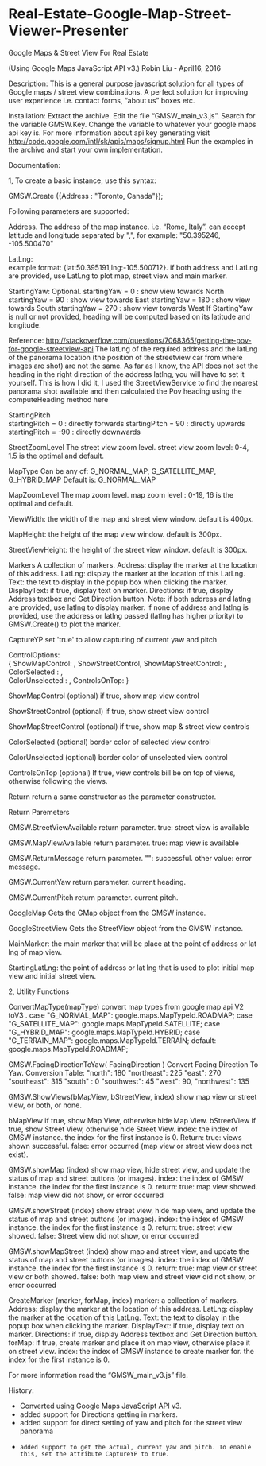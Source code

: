 # Real-Estate-Google-Map-Street-Viewer-Presenter
Google Maps & Street View For Real Estate

(Using Google Maps JavaScript API v3.)
Robin Liu - April16, 2016

Description:
This is a general purpose javascript solution for all types of Google maps / street view combinations. A perfect solution for improving user experience i.e. contact forms, “about us” boxes etc.

Installation:
Extract the archive. Edit the file “GMSW_main_v3.js”. Search for the variable GMSW.Key. Change the variable to whatever your google maps api key is. For more information about api key generating visit http://code.google.com/intl/sk/apis/maps/signup.html
Run the examples in the archive and start your own implementation.

Documentation:


1,  To create a basic instance, use this syntax:

GMSW.Create ({Address : "Toronto, Canada"});

Following parameters are supported:

Address.
The address of the map instance. i.e. “Rome, Italy”.  can accept latitude and longitude separated by ",",  for example:  "50.395246, -105.500470"

LatLng:   
example format:  {lat:50.395191,lng:-105.500712}.  if both address and LatLng are provided, use LatLng to plot map, street view and main marker.

StartingYaw:  Optional.
startingYaw = 0 : show view towards North
startingYaw = 90 : show view towards East
startingYaw = 180 : show view towards South
startingYaw = 270 : show view towards West
If StartingYaw is null or not provided, heading will be computed  based on its latitude and longitude.

Reference:
http://stackoverflow.com/questions/7068365/getting-the-pov-for-google-streetview-api
The latLng of the required address and the latLng of the panorama location (the position of the streetview car from where images are shot) are not the same. As far as I know, the API does not set the heading in the right direction of the address latlng, you will have to set it yourself. This is how I did it, I used the StreetViewService to find the nearest panorama shot available and then calculated the Pov heading using the computeHeading method here


StartingPitch  
startingPitch = 0 :  directly forwards
startingPitch = 90 : directly upwards
startingPitch = -90 :  directly downwards

StreetZoomLevel 
The street view zoom level. street view zoom level: 0-4, 1.5 is the optimal and default.

MapType
Can be any of: G_NORMAL_MAP, G_SATELLITE_MAP, G_HYBRID_MAP
Default is: G_NORMAL_MAP

MapZoomLevel 
The map zoom level.  map zoom level : 0-19, 16 is the optimal and default.
        
ViewWidth:
the width of the map and street view window. default is 400px.

MapHeight:
the height of the map view window. default is 300px.

StreetViewHeight:
the height of the street view window. default is 300px.

Markers
A collection of markers. 
	Address: display the marker at the location of this  address. 
	LatLng:  display the marker at the location of this  LatLng. 
	Text:  the text to display in the popup box when clicking the marker.
	DisplayText:  if true, display text on marker.
	Directions: if true, display Address textbox and Get Direction button.
Note: if both address and latlng are provided, use latlng to display marker.  if none of address and latlng is provided, use the address or latlng passed (latlng has higher priority) to GMSW.Create() to plot the marker.


CaptureYP 
set 'true' to allow capturing of current yaw and pitch


ControlOptions: 	
	{
		ShowMapControl: ,
		ShowStreetControl,										ShowMapStreetControl: , 
 		ColorSelected : ,  
		ColorUnselected : ,
		ControlsOnTop: 
	}

										
ShowMapControl    (optional)
 if true, show map view control	

ShowStreetControl   (optional)
if true, show street view control

ShowMapStreetControl   (optional)
if true, show map & street view controls

ColorSelected   (optional)
border color of selected view control 

ColorUnselected    (optional)
border color of unselected view control 

ControlsOnTop  (optional)
If true, view controls bill be on top of views, otherwise following the views. 

Return
return a same constructor as the parameter constructor.


Return Paremeters 

GMSW.StreetViewAvailable
return parameter.  true: street view is available

GMSW.MapViewAvailable
return parameter.  true: map view is available

GMSW.ReturnMessage
return parameter.  "": successful. other value: error message.

GMSW.CurrentYaw
return parameter.  current heading.

GMSW.CurrentPitch
return parameter.  current pitch.

GoogleMap
Gets the GMap object from the GMSW instance.
	
GoogleStreetView
Gets the StreetView object from the GMSW instance.

MainMarker:
the main marker that will be place at the point of address or lat lng of map view.

StartingLatLng: 
the point of address or lat lng that is used to plot initial map view and initial  street view.


2,  Utility Functions

ConvertMapType(mapType)
convert map types from google map api V2 toV3 .
	case  "G_NORMAL_MAP": google.maps.MapTypeId.ROADMAP;
	case  "G_SATELLITE_MAP": google.maps.MapTypeId.SATELLITE;
	case  "G_HYBRID_MAP": google.maps.MapTypeId.HYBRID;
	case  "G_TERRAIN_MAP": google.maps.MapTypeId.TERRAIN;
	default:  google.maps.MapTypeId.ROADMAP;

GMSW.FacingDirectionToYaw( FacingDirection )
Convert Facing Direction To Yaw. Conversion Table:
"north": 180
"northeast": 225
"east": 270
"southeast": 315
"south" : 0
"southwest": 45
"west": 90,
"northwest": 135

GMSW.ShowViews(bMapView, bStreetView, index)
show map view or street view, or both, or none.

bMapView
 if true, show Map View, otherwise hide Map View.
bStreetView 
if true, show Street View, otherwise hide Street View.
index: the index  of GMSW instance. the index for the first instance is 0.
Return:
true: views shown successful.  false: error occurred (map view or street view does not exist).

GMSW.showMap (index)
show map view, hide street view, and update the status of map and street buttons (or images).
index: the index  of GMSW instance. the index for the first instance is 0.
return:
true: map view showed.  false: map view did not show, or error occurred


GMSW.showStreet (index)
show street view, hide map view, and update the status of map and street buttons (or images).
index: the index  of GMSW instance. the index for the first instance is 0.
return:
true: street view showed.  false: Street view did not show, or error occurred

GMSW.showMapStreet (index)
show map and street view, and update the status of map and street buttons (or images).
index: the index  of GMSW instance. the index for the first instance is 0.
return:
true:  map view or street view or both showed.  false: both map view and street view did not show, or error occurred


CreateMarker (marker, forMap, index)
marker: a collection of markers. 
	Address: display the marker at the location of this  address. 
	LatLng:  display the marker at the location of this  LatLng. 
	Text:  the text to display in the popup box when clicking the marker.
	DisplayText:  if true, display text on marker.
	Directions: if true, display Address textbox and Get Direction button.
forMap:  if true, create marker and place it on map view, otherwise place it on street view.
index: the index of GMSW instance to create marker for. the index for the first instance is 0.




For more information read the “GMSW_main_v3.js” file.

History:

-	Converted using Google Maps JavaScript API v3. 
-	added support for Directions getting in markers.
-	added support for direct setting of yaw and pitch for the street view panorama
  -     added support to get the actual, current yaw and pitch. To enable this, set the attribute CaptureYP to true.
